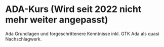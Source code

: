 # ADA-Kurs (Wird seit 2022 nicht mehr weiter angepasst)
 Ada Grundlagen und forgeschrittenere Kenntnisse inkl. GTK Ada als quasi Nachschlagwerk.
